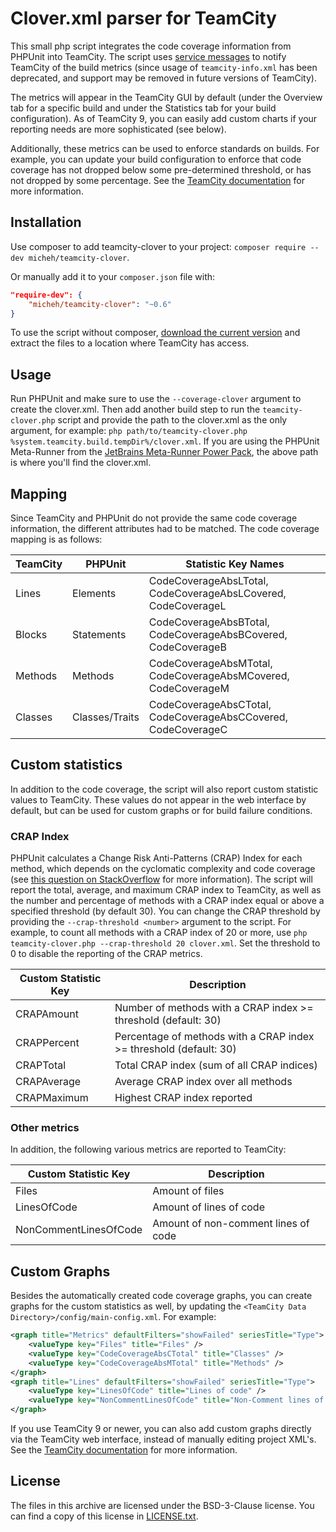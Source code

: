 Clover.xml parser for TeamCity
==============================

This small php script integrates the code coverage information from PHPUnit into TeamCity. The script uses 
[service messages](https://confluence.jetbrains.com/display/TCD9/Build+Script+Interaction+with+TeamCity) to notify TeamCity of the build metrics 
(since usage of `teamcity-info.xml` has been deprecated, and support may be removed in future versions of TeamCity).

The metrics will appear in the TeamCity GUI by default (under the Overview tab for a specific build and under the Statistics tab for your build configuration).
As of TeamCity 9, you can easily add custom charts if your reporting needs are more sophisticated (see below).

Additionally, these metrics can be used to enforce standards on builds. For example, you can update your
build configuration to enforce that code coverage has not dropped below some pre-determined threshold, 
or has not dropped by some percentage. See the [TeamCity documentation](https://confluence.jetbrains.com/display/TCD9/Build+Failure+Conditions#BuildFailureConditions-fail-metric-change) for more information.


Installation
------------
Use composer to add teamcity-clover to your project: `composer require --dev micheh/teamcity-clover`.

Or manually add it to your `composer.json` file with:

```json
"require-dev": {
    "micheh/teamcity-clover": "~0.6"
}
```

To use the script without composer, [download the current version](https://github.com/micheh/teamcity-clover/archive/master.zip) and extract the files to a location where TeamCity has access.


Usage
-----
Run PHPUnit and make sure to use the `--coverage-clover` argument to create the clover.xml. Then add
another build step to run the `teamcity-clover.php` script and provide the path to the clover.xml as
the only argument, for example: `php path/to/teamcity-clover.php %system.teamcity.build.tempDir%/clover.xml`.
If you are using the PHPUnit Meta-Runner from the [JetBrains Meta-Runner Power Pack](https://github.com/JetBrains/meta-runner-power-pack/tree/master/php), the above path is where you'll find the clover.xml.

Mapping
-------
Since TeamCity and PHPUnit do not provide the same code coverage information, the different attributes
had to be matched. The code coverage mapping is as follows:

TeamCity | PHPUnit        | Statistic Key Names
-------- | -------------- | -------------------------------------------------------------
Lines    | Elements       | CodeCoverageAbsLTotal, CodeCoverageAbsLCovered, CodeCoverageL
Blocks   | Statements     | CodeCoverageAbsBTotal, CodeCoverageAbsBCovered, CodeCoverageB
Methods  | Methods        | CodeCoverageAbsMTotal, CodeCoverageAbsMCovered, CodeCoverageM
Classes  | Classes/Traits | CodeCoverageAbsCTotal, CodeCoverageAbsCCovered, CodeCoverageC


Custom statistics
-----------------
In addition to the code coverage, the script will also report custom statistic values to TeamCity. 
These values do not appear in the web interface by default, but can be used for custom graphs or for build failure conditions.

### CRAP Index ###
PHPUnit calculates a Change Risk Anti-Patterns (CRAP) Index for each method, which depends on the 
cyclomatic complexity and code coverage (see [this question on StackOverflow](https://stackoverflow.com/q/4731774) for more information).
The script will report the total, average, and maximum CRAP index to TeamCity, as well as the number and 
percentage of methods with a CRAP index equal or above a specified threshold (by default 30). You can 
change the CRAP threshold by providing the `--crap-threshold <number>` argument to the script. For example,
to count all methods with a CRAP index of 20 or more, use `php teamcity-clover.php --crap-threshold 20 clover.xml`.
Set the threshold to 0 to disable the reporting of the CRAP metrics.

Custom Statistic Key  | Description
--------------------- | -----------------------------------------------------------------
CRAPAmount            | Number of methods with a CRAP index >= threshold (default: 30)
CRAPPercent           | Percentage of methods with a CRAP index >= threshold (default: 30)
CRAPTotal             | Total CRAP index (sum of all CRAP indices)
CRAPAverage           | Average CRAP index over all methods
CRAPMaximum           | Highest CRAP index reported


### Other metrics ###
In addition, the following various metrics are reported to TeamCity:

Custom Statistic Key  | Description
--------------------- | -----------------------------------
Files                 | Amount of files
LinesOfCode           | Amount of lines of code
NonCommentLinesOfCode | Amount of non-comment lines of code


Custom Graphs
-------------
Besides the automatically created code coverage graphs, you can create graphs for the custom statistics
as well, by updating the `<TeamCity Data Directory>/config/main-config.xml`. For example:

```xml
<graph title="Metrics" defaultFilters="showFailed" seriesTitle="Type">
    <valueType key="Files" title="Files" />
    <valueType key="CodeCoverageAbsCTotal" title="Classes" />
    <valueType key="CodeCoverageAbsMTotal" title="Methods" />
</graph>
<graph title="Lines" defaultFilters="showFailed" seriesTitle="Type">
    <valueType key="LinesOfCode" title="Lines of code" />
    <valueType key="NonCommentLinesOfCode" title="Non-Comment lines of code" />
</graph>
```

If you use TeamCity 9 or newer, you can also add custom graphs directly via the TeamCity web interface, instead of manually editing project XML's.
See the [TeamCity documentation](https://confluence.jetbrains.com/display/TCD9/Custom+Chart) for more information.


License
-------
The files in this archive are licensed under the BSD-3-Clause license.
You can find a copy of this license in [LICENSE.txt](LICENSE.txt).
